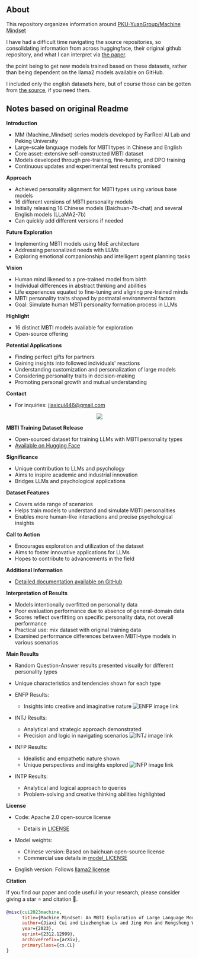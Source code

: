 ## About

This repository organizes information around [PKU-YuanGroup/Machine Mindset](https://github.com/PKU-YuanGroup/Machine-Mindset/)

I have had a difficult time navigating the source repositories, so consolidating information from across huggingface, their original github repository, and what I can interpret via [the paper](MM-paper.md).

the point being to get new models trained based on these datasets, rather than being dependent on the llama2 models available on GitHub.

I included only the english datasets here, but of course those can be gotten from [the source](https://github.com/PKU-YuanGroup/Machine-Mindset/), if you need them.

## Notes based on original Readme

**Introduction**
- MM (Machine_Mindset) series models developed by FarReel AI Lab and Peking University
- Large-scale language models for MBTI types in Chinese and English
- Core asset: extensive self-constructed MBTI dataset
- Models developed through pre-training, fine-tuning, and DPO training
- Continuous updates and experimental test results promised

**Approach**
- Achieved personality alignment for MBTI types using various base models
- 16 different versions of MBTI personality models
- Initially releasing 16 Chinese models (Baichuan-7b-chat) and several English models (LLaMA2-7b)
- Can quickly add different versions if needed

**Future Exploration**
- Implementing MBTI models using MoE architecture
- Addressing personalized needs with LLMs
- Exploring emotional companionship and intelligent agent planning tasks

**Vision**
- Human mind likened to a pre-trained model from birth
- Individual differences in abstract thinking and abilities
- Life experiences equated to fine-tuning and aligning pre-trained minds
- MBTI personality traits shaped by postnatal environmental factors
- Goal: Simulate human MBTI personality formation process in LLMs

**Highlight**
- 16 distinct MBTI models available for exploration
- Open-source offering

**Potential Applications**
- Finding perfect gifts for partners
- Gaining insights into followed individuals' reactions
- Understanding customization and personalization of large models
- Considering personality traits in decision-making
- Promoting personal growth and mutual understanding

**Contact**
- For inquiries: jiaxicui446@gmail.com

<div align="center"><img src="https://raw.githubusercontent.com/PKU-YuanGroup/Machine-Mindset/main/images/arxiv_index.png" style="width=40%;"/></div>

**MBTI Training Dataset Release**
- Open-sourced dataset for training LLMs with MBTI personality types
- [Available on Hugging Face](https://huggingface.co/datasets/FarReelAILab/Machine_Mindset)

**Significance**
- Unique contribution to LLMs and psychology
- Aims to inspire academic and industrial innovation
- Bridges LLMs and psychological applications

**Dataset Features**
- Covers wide range of scenarios
- Helps train models to understand and simulate MBTI personalities
- Enables more human-like interactions and precise psychological insights

**Call to Action**
- Encourages exploration and utilization of the dataset
- Aims to foster innovative applications for LLMs
- Hopes to contribute to advancements in the field

**Additional Information**
- [Detailed documentation available on GitHub](dataset/behaviour)

**Interpretation of Results**
- Models intentionally overfitted on personality data
- Poor evaluation performance due to absence of general-domain data
- Scores reflect overfitting on specific personality data, not overall performance
- Practical use: mix dataset with original training data
- Examined performance differences between MBTI-type models in various scenarios

**Main Results**

- Random Question-Answer results presented visually for different personality types
- Unique characteristics and tendencies shown for each type

- ENFP Results:
  - Insights into creative and imaginative nature
    ![ENFP image link](https://raw.githubusercontent.com/PKU-YuanGroup/Machine-Mindset/main/images/EN_ENFP_res.png)

- INTJ Results:
  - Analytical and strategic approach demonstrated
  - Precision and logic in navigating scenarios
    ![INTJ image link](https://raw.githubusercontent.com/PKU-YuanGroup/Machine-Mindset/main/images/EN_INTJ_res.png)

- INFP Results:
  - Idealistic and empathetic nature shown
  - Unique perspectives and insights explored
    ![INFP image link](https://raw.githubusercontent.com/PKU-YuanGroup/Machine-Mindset/main/images/EN_INFP_res.png)

- INTP Results:
  - Analytical and logical approach to queries
  - Problem-solving and creative thinking abilities highlighted

**License**

- Code: Apache 2.0 open-source license
  - Details in [LICENSE](https://github.com/PKU-YuanGroup/Machine-Mindset/blob/main/LICENSE)

- Model weights:
  - Chinese version: Based on baichuan open-source license
  - Commercial use details in [model_LICENSE](https://huggingface.co/JessyTsu1/Machine_Mindset_zh_INTP/resolve/main/Machine_Mindset%E5%9F%BA%E4%BA%8Ebaichuan%E7%9A%84%E6%A8%A1%E5%9E%8B%E7%A4%BE%E5%8C%BA%E8%AE%B8%E5%8F%AF%E5%8D%8F%E8%AE%AE.pdf)

- English version: Follows [llama2 license](https://ai.meta.com/resources/models-and-libraries/llama-downloads/)

**Citation**

If you find our paper and code useful in your research, please consider giving a star :star: and citation :pencil:.

```BibTeX
@misc{cui2023machine,
      title={Machine Mindset: An MBTI Exploration of Large Language Models}, 
      author={Jiaxi Cui and Liuzhenghao Lv and Jing Wen and Rongsheng Wang and Jing Tang and YongHong Tian and Li Yuan},
      year={2023},
      eprint={2312.12999},
      archivePrefix={arXiv},
      primaryClass={cs.CL}
}
```
